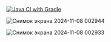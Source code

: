 [![Java CI with Gradle](https://github.com/Kseny22/patterns/actions/workflows/gradle.yml/badge.svg)](https://github.com/Kseny22/patterns/actions/workflows/gradle.yml)

![Снимок экрана 2024-11-08 002944](https://github.com/user-attachments/assets/751650fa-e99b-4d94-8465-f15526802512)

![Снимок экрана 2024-11-08 002933](https://github.com/user-attachments/assets/d50a1839-342e-4859-8538-58cf9f83f426)

